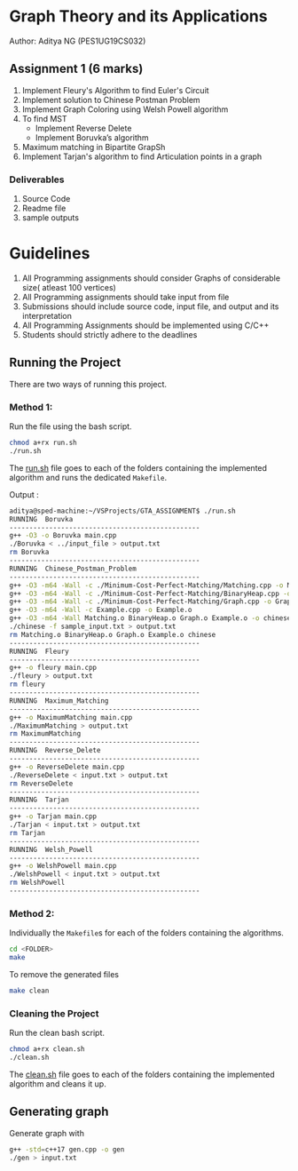 # Graph Theory and its Applications

Author: Aditya NG (PES1UG19CS032)

## Assignment 1 (6 marks)

1. Implement Fleury's Algorithm to find Euler's Circuit
2. Implement solution to Chinese Postman  Problem
3. Implement Graph Coloring using Welsh Powell algorithm
4. To find MST
    - Implement Reverse Delete 
    - Implement Boruvka’s algorithm
5. Maximum matching in Bipartite GrapSh
6. Implement Tarjan's algorithm to find Articulation points in a graph

### Deliverables
1. Source Code
2. Readme file
3. sample outputs

# Guidelines 

1. All Programming assignments should consider Graphs of considerable size( atleast 100 vertices)
2. All Programming assignments should take input from file
3. Submissions should include source code, input file, and output and its interpretation
4. All Programming Assignments should be implemented using C/C++
5. Students should strictly adhere to the deadlines

## Running the Project
There are two ways of running this project. <br>

### Method 1:
Run the file using the bash script. <br>
```bash
chmod a+rx run.sh
./run.sh
```
The [run.sh](./run.sh) file goes to each of the folders containing the implemented algorithm and runs the dedicated `Makefile`. <br>

Output :

```bash
aditya@sped-machine:~/VSProjects/GTA_ASSIGNMENT$ ./run.sh 
RUNNING  Boruvka
------------------------------------------------
g++ -O3 -o Boruvka main.cpp
./Boruvka < ../input_file > output.txt
rm Boruvka
------------------------------------------------
RUNNING  Chinese_Postman_Problem
------------------------------------------------
g++ -O3 -m64 -Wall -c ./Minimum-Cost-Perfect-Matching/Matching.cpp -o Matching.o
g++ -O3 -m64 -Wall -c ./Minimum-Cost-Perfect-Matching/BinaryHeap.cpp -o BinaryHeap.o
g++ -O3 -m64 -Wall -c ./Minimum-Cost-Perfect-Matching/Graph.cpp -o Graph.o
g++ -O3 -m64 -Wall -c Example.cpp -o Example.o
g++ -O3 -m64 -Wall Matching.o BinaryHeap.o Graph.o Example.o -o chinese
./chinese -f sample_input.txt > output.txt
rm Matching.o BinaryHeap.o Graph.o Example.o chinese
------------------------------------------------
RUNNING  Fleury
------------------------------------------------
g++ -o fleury main.cpp
./fleury > output.txt
rm fleury
------------------------------------------------
RUNNING  Maximum_Matching
------------------------------------------------
g++ -o MaximumMatching main.cpp
./MaximumMatching > output.txt
rm MaximumMatching
------------------------------------------------
RUNNING  Reverse_Delete
------------------------------------------------
g++ -o ReverseDelete main.cpp
./ReverseDelete < input.txt > output.txt
rm ReverseDelete
------------------------------------------------
RUNNING  Tarjan
------------------------------------------------
g++ -o Tarjan main.cpp
./Tarjan < input.txt > output.txt
rm Tarjan
------------------------------------------------
RUNNING  Welsh_Powell
------------------------------------------------
g++ -o WelshPowell main.cpp
./WelshPowell < input.txt > output.txt
rm WelshPowell
------------------------------------------------
```

### Method 2:
Individually the `Makefile`s for each of the folders containing the algorithms. <br>
```bash
cd <FOLDER>
make
```
To remove the generated files <br>
```bash
make clean
```

### Cleaning the Project
Run the clean bash script. <br>
```bash
chmod a+rx clean.sh
./clean.sh
```
The [clean.sh](./clean.sh) file goes to each of the folders containing the implemented algorithm and cleans it up. <br>


## Generating graph
Generate graph with
```bash
g++ -std=c++17 gen.cpp -o gen
./gen > input.txt
```